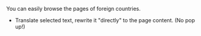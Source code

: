 You can easily browse the pages of foreign countries. 

* Translate selected text, rewrite it "directly" to the page content. (No pop up!)
